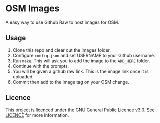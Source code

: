# OSM Images

A easy way to use Github Raw to host images for OSM.

## Usage

1. Clone this repo and clear out the images folder.
2. Configure `config.json` and set USERNAME to your Github username.
3. Run `make`. This will ask you to add the image to the `ADD_HERE` folder.
4. Continue with the prompts.
5. You will be given a github raw link. This is the image link once it is uploaded.
6. Commit then add to the image tag on your OSM change.

## Licence

This project is licenced under the GNU General Public Licence v3.0. See [LICENCE](LICENCE) for more information.
```
